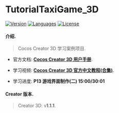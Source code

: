 # TutorialTaxiGame_3D

[![Version](https://img.shields.io/badge/Cocos_Creator_3D-v1.1.1-FF69B4.svg?style=plastic)](https://www.cocos.com/products#CocosCreator3D)
[![Languages](https://img.shields.io/badge/language-TypeScript-FF69B4.svg?style=plastic)](#)
[![License](https://img.shields.io/badge/License-MIT-FF69B4.svg?style=plastic)](https://github.com/Zy-developer/TutorialTaxiGame_3D/blob/master/LICENSE)

#### 介绍.

> Cocos Creator 3D 学习案例项目.

- 官方文档: **[Cocos Creator 3D 用户手册](https://docs.cocos.com/creator3d/manual/zh/)**.

- 学习视频: **[Cocos Creator 3D 官方中文教程(合集)](https://www.bilibili.com/video/av95640957?p=1)**.

- 学习进度: **P13 游戏界面制作(二) 15:00/30:01**

#### Creator 版本.

> Creator 3D: v**1.1.1**.


